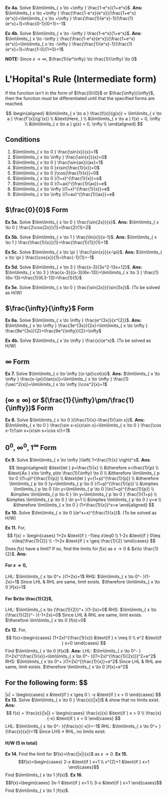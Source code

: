 **Ex 4a.** Solve $\lim\limits_{ x \to +\infty } \frac{1-e^x}{1+e^x}$.
**Ans:** $\lim\limits_{ x \to +\infty } \frac{\frac{1-e^x}{e^x}}{\frac{1+e^x}{e^x}}=\lim\limits_{ x \to +\infty } \frac{\frac{1}{e^x}-1}{\frac{1}{e^x}+1}=\frac{0-1}{0+1}=-1$

**Ex 4b.** Solve $\lim\limits_{ x \to -\infty } \frac{1-e^x}{1+e^x}$.
**Ans:** $\lim\limits_{ x \to -\infty } \frac{\frac{1-e^x}{e^x}}{\frac{1+e^x}{e^x}}=\lim\limits_{ x \to -\infty } \frac{\frac{1}{e^x}-1}{\frac{1}{e^x}+1}=\frac{1-0}{1+0}=1$

**NOTE:** Since $x \to \infty$, $\frac{1}{e^\infty} \to \frac{1}{\infty} \to 0$

# L'Hopital's Rule (Intermediate form)

If the function isn't in the form of $\frac{0}{0}$ or $\frac{\infty}{\infty}$, then the function must be differentiated until that the specified forms are reached.

$$
\begin{aligned}
  &\lim\limits_{ x \to a } \frac{f(x)}{g(x)} = 
  \lim\limits_{ x \to a } \frac{f'(x)}{g'(x)} \\
  &\text{Here, } \\
  &\lim\limits_{ x \to a } f(x) = 0, \infty \\
  &\lim\limits_{ x \to a } g(x) = 0, \infty \\
\end{aligned}
$$

## Conditions

1. $\lim\limits_{ x \to 0 } \frac{\sin{x}}{x}=1$
2. $\lim\limits_{ x \to \infty } \frac{\sin{x}}{x}=0$
3. $\lim\limits_{ x \to 0 } \frac{\sin{ax}}{ax}=1$
4. $\lim\limits_{ x \to 0 }x\sin{\frac{1}{x}}=0$
5. $\lim\limits_{ x \to 0 }\cos{\frac{1}{x}}=0$
6. $\lim\limits_{ x \to 0 }(1+x)^{\frac{1}{x}}=e$
7. $\lim\limits_{ x \to 0 }(1+ax)^{\frac{1}{ax}}=e$
8. $\lim\limits_{ x \to \infty }(1+x)^{\frac{1}{x}}=e$
9. $\lim\limits_{ x \to \infty }(1+ax)^{\frac{1}{ax}}=e$

## $\frac{0}{0}$ Form

**Ex 5a.** Solve $\lim\limits_{ x \to 0 } \frac{\sin{2x}}{x}$.
**Ans:** $\lim\limits_{ x \to 0 } \frac{2\cos{2x}}{1}=\frac{2}{1}=2$

**Ex 5b.** Solve $\lim\limits_{ x \to 1 } \frac{\ln{x}}{x-1}$.
**Ans:** $\lim\limits_{ x \to 1 } \frac{\frac{1}{x}}{1}=\frac{\frac{1}{1}}{1}=1$

**Ex 5c.** Solve $\lim\limits_{ x \to \pi } \frac{\sin{x}}{x-\pi}$.
**Ans:** $\lim\limits_{ x \to \pi } \frac{\cos{x}}{1}=\frac{-1}{1}=-1$

**Ex 5d.** Solve $\lim\limits_{ x \to 3 } \frac{x-3}{3x^2-13x+12}$.
**Ans:** $\lim\limits_{ x \to 3 } \frac{x-3}{(x-3)(6x-13)}=\lim\limits_{ x \to 3 } \frac{1}{6x-13}=\frac{1}{6.3-13}=\frac{1}{5}$

**Ex 5e.** Solve $\lim\limits_{ x \to 0 } \frac{\sin{2x}}{\sin{5x}}$. (To be solved as H/W)

##  $\frac{\infty}{\infty}$ Form

**Ex 6a.** Solve $\lim\limits_{ x \to \infty } \frac{e^{3x}}{x^{2}}$.
**Ans:** $\lim\limits_{ x \to \infty } \frac{3e^{3x}}{2x}=\lim\limits_{ x \to \infty } \frac{9e^{3x}}{2}=\frac{9e^{\infty}}{2}=\infty$

**Ex 4b.** Solve $\lim\limits_{ x \to \infty } \frac{x}{e^x}$. (To be solved as H/W)

##  $\infty$ Form

**Ex 7.** Solve $\lim\limits_{ x \to \infty }(x-\pi)\cot{x}$.
**Ans:** $\lim\limits_{ x \to \infty } \frac{x-\pi}{\tan{x}}=\lim\limits_{ x \to \infty } \frac{1}{\sec^2{x}}=\lim\limits_{ x \to \infty }\cos^2{x}=1$

##  $(\infty\pm\infty)$ or $(\frac{1}{\infty}\pm/\frac{1}{\infty})$ Form

**Ex 8.** Solve $\lim\limits_{ x \to 0 }(\frac{1}{x}-\frac{1}{\sin x})$.
**Ans:** $\lim\limits_{ x \to 0 } \frac{\sin x-x}{x\sin x}=\lim\limits_{ x \to 0 } \frac{\cos x-1}{\sin x+(x\sin x+\cos x)}=1$

##  $0^0$, $\infty^0$, $1^{\infty}$ Form

**Ex 9.** Solve $\lim\limits_{ x \to \infty }\left( 1+\frac{1}{x} \right)^x$.
**Ans**: $$ 
\begin{aligned}
	&\text{let } p=\frac{1}{x} 
	\\
	&\therefore x=\frac{1}{p} 
	\\
	&\text{As }  x\to \infty, p\to \frac{1}{\infty} \to 0 
	\\
	&\therefore \lim\limits_{ p \to 0 }(1+p)^{\frac{1}{p}} 
	\\
	&\text{let } y=(1+p)^{\frac{1}{p}} 
	\\
	&\therefore \lim\limits_{ p \to 0 }y=\lim\limits_{ p \to 0 }(1+p)^{\frac{1}{p}} 
	\\
	&\implies \lim\limits_{ p \to 0 }\ln y=\lim\limits_{ p \to 0 }\ln(1+p)^{\frac{1}{p}} 
	\\
	&\implies \lim\limits_{ p \to 0 } \ln y=\lim\limits_{ p \to 0 } \frac{1}{1+p}
	\\
	&\implies \lim\limits_{ p \to 0 } \ln y=1
	\\
	&\implies \lim\limits_{ p \to 0 } y=e
	\\
	&\therefore \lim\limits_{ x \to 0 } (1+\frac{1}{x})^x=e
\end{aligned}
	$$
**Ex 10.** Solve $\lim\limits_{ x \to 0 }(e^x+x)^{\frac{1}{x}}$. (To be solved as H/W)

**Ex 11.** For, $$
f(x) = \begin{cases}
1+2x &\text{if } -1\leq x\leq0 \\
1-2x &\text{if } 0\leq x\leq{\frac{1}{2}} \\
-1+2x &\text{if } x \geq \frac{1}{2}
\end{cases}
$$
Does $f(x)$ have a limit? If so, find the limits for $f(x)$ as $x\to0$ & $x\to \frac{1}{2}$.
**Ans:**
#### For $x\to0$,
LHL: $\lim\limits_{ x \to 0^+ }(1+2x)=1$
RHS: $\lim\limits_{ x \to 0^- }(1-2x)=1$
Since LHL & RHL are same, limit exists.
$\therefore \lim\limits_{ x \to 0 }f(x)=1$
#### For $x\to \frac{1}{2}$,
LHL: $\lim\limits_{ x \to {\frac{1}{2}}^+ }(1-2x)=0$
RHS: $\lim\limits_{ x \to {\frac{1}{2}}^- }(-1+2x)=0$
Since LHL & RHL are same, limit exists.
$\therefore \lim\limits_{ x \to 0 }f(x)=0$

**Ex 12.** For, $$
f(x)=\begin{cases}
(1+2x)^{\frac{1}{x}} &\text{if } x \neq 0 \\
e^2 &\text{if } x=0
\end{cases}
$$
Find $\lim\limits_{ x \to 0 }f(x)$.
**Ans:** 
LHL: $\lim\limits_{ x \to 0^- }(1+2x)^{\frac{1}{x}}=\lim\limits_{ x \to 0^- }[(1+2x)^{\frac{1}{2x}}]^2=e^2$
RHS: $\lim\limits_{ x \to 0^+ }(1+2x)^{\frac{1}{x}}=e^2$
Since LHL & RHL are same, limit exists.
$\therefore \lim\limits_{ x \to 0 }f(x)=e^2$

## For the following form: $$
|x| = \begin{cases}
x &\text{if } x \geq 0 \\
-x &\text{if } x < 0
\end{cases}
$$ 
**Ex 13.** Solve $\lim\limits_{ x \to 0 } \frac{x}{|x|}$ & show that no limits exist.
**Ans:** $$
f(x) = \frac{x}{|x|} = \begin{cases}
\frac{x}{x} &\text{if } x > 0 \\
\frac{x}{-x} &\text{if } x < 0
\end{cases}
$$
LHL: $\lim\limits_{ x \to 0^- }(\frac{x}{-x})=-1$
RHL: $\lim\limits_{ x \to 0^+ }(\frac{x}{x})=1$
Since LHS $\neq$ RHL, no limits exist.

#### H/W (5 in total)
**Ex 14.** Find the limit for $f(x)=\frac{|x|}{x}$ as $x\to0$.
**Ex 15.** $$f(x)=\begin{cases}
2-x &\text{if } x<1 \\
x^{2}+1 &\text{if } x>1
\end{cases}$$ Find $\lim\limits_{ x \to 1 }f(x)$.
**Ex 16.** $$f(x)=\begin{cases}
3x-1 &\text{if } x<1 \\
3-x &\text{if } x>1
\end{cases}$$ Find $\lim\limits_{ x \to 1 }f(x)$.
